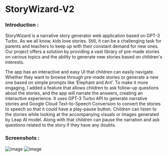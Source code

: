 # StoryWizard-V2

### Introduction : 
StoryWizard is a narrative story generator web application based on GPT-3 Turbo. As we all know, kids love stories. Still, it can be a challenging task for parents and teachers to keep up with their constant demand for new ones. Our project offers a solution by providing a vast library of pre-made stories on various topics and the ability to generate new stories based on children's interests.

The app has an interactive and easy UI that children can easily navigate. Whether they want to browse through pre-made stories or generate a new one based on simple prompts like ‘Elephant and Ant’. To make it more engaging, I added a feature that allows children to ask follow-up questions about the stories, and the app will narrate the answers, creating an interactive experience.
It uses GPT-3 Turbo API to generate narrative stories and Google Cloud Text-to-Speech Conversion to convert the stories to speech so that it could have a play-pause button. Children can listen to the stories while looking at the accompanying visuals or images generated by Leap AI model. Along with that children can pause the narration and ask questions related to the story if they have any doubts.

### Screenshots :
![image](https://github.com/Abhinavxox/StoryWizard-V2/assets/72064600/82914a82-3526-4377-923f-8841f74c9b38)
![image](https://github.com/Abhinavxox/StoryWizard-V2/assets/72064600/7c41f31f-f916-46c1-b6b7-c1c9db5f9b64)
